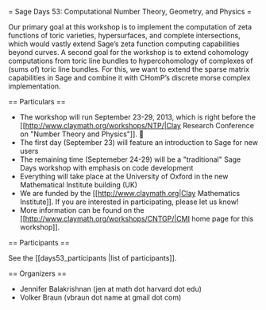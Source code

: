 = Sage Days 53: Computational Number Theory, Geometry, and Physics =


Our primary goal at this workshop is to implement the computation of zeta functions of toric varieties, hypersurfaces, and complete intersections, which would vastly extend Sage’s zeta function computing capabilities beyond curves. 
A second goal for the workshop is to extend cohomology computations from toric line bundles to hypercohomology of complexes of (sums of) toric line bundles. For this, we want to extend the sparse matrix capabilities in Sage and combine it with CHomP’s discrete morse complex implementation.

== Particulars ==

  * The workshop will run September 23-29, 2013, which is right before the [[http://www.claymath.org/workshops/NTP/|Clay Research Conference on "Number Theory and Physics"]]. 
  * The first day (September 23) will feature an introduction to Sage for new users
  * The remaining time (Septemeber 24-29) will be a "traditional" Sage Days workshop with emphasis on code development
  * Everything will take place at the University of Oxford in the new Mathematical Institute building (UK)
  * We are funded by the [[http://www.claymath.org|Clay Mathematics Institute]]. If you are interested in participating, please let us know! 
  * More information can be found on the [[http://www.claymath.org/workshops/CNTGP/|CMI home page for this workshop]].

== Participants ==

See the [[days53_participants |list of participants]].


== Organizers ==

  * Jennifer Balakrishnan (jen at math dot harvard dot edu)
  * Volker Braun (vbraun dot name at gmail dot com)
